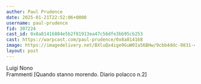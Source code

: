 ```yaml
---
author: Paul Prudence
date: 2025-01-21T22:52:06+0000
username: paul-prudence
fid: 307224
cast_id: 0x8a81416884e5b2f81913ea47c56dfe3bb95cb253
cast: https://warpcast.com/paul-prudence/0x8a814168
image: https://imagedelivery.net/BXluQx4ige9GuW0Ia56BHw/9cbb4ddc-9831-4d3e-485b-b847c4457100/original
layout: post
---
```

Luigi Nono   
Frammenti [Quando stanno morendo. Diario polacco n.2]  

<img src='https://imagedelivery.net/BXluQx4ige9GuW0Ia56BHw/9cbb4ddc-9831-4d3e-485b-b847c4457100/original' alt='' referrerpolicy='no-referrer'/>